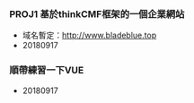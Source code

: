
### PROJ1 基於thinkCMF框架的一個企業網站
* 域名暫定：http://www.bladeblue.top
* 20180917


### 順帶練習一下VUE
* 20180917

